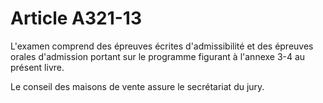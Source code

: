 # Article A321-13

L'examen comprend des épreuves écrites d'admissibilité et des épreuves orales d'admission portant sur le programme figurant à l'annexe 3-4 au présent livre.

Le conseil des maisons de vente assure le secrétariat du jury.
